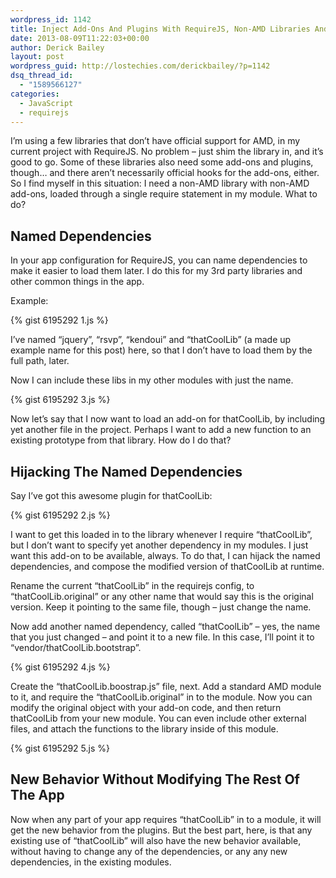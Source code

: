 ```yaml
---
wordpress_id: 1142
title: Inject Add-Ons And Plugins With RequireJS, Non-AMD Libraries And Shims
date: 2013-08-09T11:22:03+00:00
author: Derick Bailey
layout: post
wordpress_guid: http://lostechies.com/derickbailey/?p=1142
dsq_thread_id:
  - "1589566127"
categories:
  - JavaScript
  - requirejs
---
```

I&#8217;m using a few libraries that don&#8217;t have official support for AMD, in my current project with RequireJS. No problem &#8211; just shim the library in, and it&#8217;s good to go. Some of these libraries also need some add-ons and plugins, though&#8230; and there aren&#8217;t necessarily official hooks for the add-ons, either. So I find myself in this situation: I need a non-AMD library with non-AMD add-ons, loaded through a single require statement in my module. What to do?

## Named Dependencies

In your app configuration for RequireJS, you can name dependencies to make it easier to load them later. I do this for my 3rd party libraries and other common things in the app. 

Example:

{% gist 6195292 1.js %}

I&#8217;ve named &#8220;jquery&#8221;, &#8220;rsvp&#8221;, &#8220;kendoui&#8221; and &#8220;thatCoolLib&#8221; (a made up example name for this post) here, so that I don&#8217;t have to load them by the full path, later.

Now I can include these libs in my other modules with just the name.

{% gist 6195292 3.js %}

Now let&#8217;s say that I now want to load an add-on for thatCoolLib, by including yet another file in the project. Perhaps I want to add a new function to an existing prototype from that library. How do I do that?

## Hijacking The Named Dependencies

Say I&#8217;ve got this awesome plugin for thatCoolLib:

{% gist 6195292 2.js %}

I want to get this loaded in to the library whenever I require &#8220;thatCoolLib&#8221;, but I don&#8217;t want to specify yet another dependency in my modules. I just want this add-on to be available, always.  To do that, I can hijack the named dependencies, and compose the modified version of thatCoolLib at runtime.

Rename the current &#8220;thatCoolLib&#8221; in the requirejs config, to &#8220;thatCoolLib.original&#8221; or any other name that would say this is the original version. Keep it pointing to the same file, though &#8211; just change the name.

Now add another named dependency, called &#8220;thatCoolLib&#8221; &#8211; yes, the name that you just changed &#8211; and point it to a new file. In this case, I&#8217;ll point it to &#8220;vendor/thatCoolLib.bootstrap&#8221;. 

{% gist 6195292 4.js %}

Create the &#8220;thatCoolLib.boostrap.js&#8221; file, next. Add a standard AMD module to it, and require the &#8220;thatCoolLib.original&#8221; in to the module. Now you can modify the original object with your add-on code, and then return thatCoolLib from your new module. You can even include other external files, and attach the functions to the library inside of this module.

{% gist 6195292 5.js %}

## New Behavior Without Modifying The Rest Of The App

Now when any part of your app requires &#8220;thatCoolLib&#8221; in to a module, it will get the new behavior from the plugins. But the best part, here, is that any existing use of &#8220;thatCoolLib&#8221; will also have the new behavior available, without having to change any of the dependencies, or any any new dependencies, in the existing modules.

